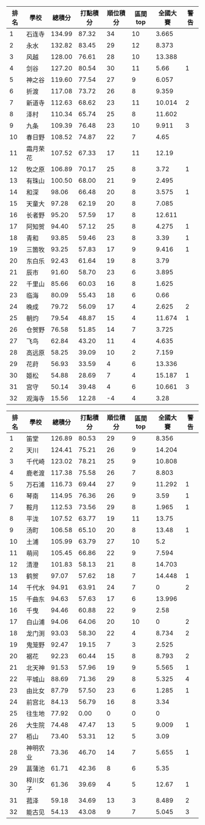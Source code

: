 排名|學校|總積分|打點積分|順位積分|區間top|全國大賽|警告
-|-|-|-|-|-|-|-
1|石连寺|134.99 |87.32 |34|10|3.665|
2|永水|132.82 |83.45 |29|12|8.373|
3|风越|128.00 |76.61 |28|10|13.388|
4|剑谷|127.20 |80.54 |30|11|5.66|1
5|神之谷|119.60 |77.54 |27|9|6.057|
6|折渡|117.08 |73.72 |26|8|9.359|
7|新道寺|112.63 |68.62 |23|11|10.014|2
8|泽村|110.34 |65.74 |25|8|11.602|
9|九条|109.39 |76.48 |23|10|9.911|3
10|春日野|108.52 |74.87 |22|7|4.65|
11|霜月荣花|107.52 |67.33 |17|11|12.19|
12|牧之原|106.89 |70.17 |25|8|3.72|1
13|有珠山|100.50 |68.00 |21|9|2.495|
14|和深|98.06 |66.48 |20|8|3.575|1
15|天童大|97.28 |62.19 |20|8|7.085|
16|长者野|95.20 |57.59 |17|8|12.611|
17|阿知贺|94.40 |57.12 |25|8|4.275|1
18|青和|93.85 |59.46 |23|8|3.39|1
19|三箇牧|93.25 |57.83 |17|9|9.416|1
20|东白乐|92.43 |61.64 |19|8|3.79|
21|辰市|91.60 |58.70 |23|6|3.895|
22|千里山|85.66 |60.03 |16|8|1.625|
23|临海|80.09 |55.43 |18|6|0.66|
24|晚成|79.72 |56.09 |17|4|2.625|2
25|朝灼|79.54 |48.87 |15|4|11.674|1
26|仓贺野|76.58 |51.85 |14|7|3.725|
27|飞鸟|62.84 |43.20 |11|4|4.635|
28|高远原|58.25 |39.09 |10|2|7.159|
29|花莳|56.93 |33.59 |4|6|13.336|
30|姬松|54.88 |28.69 |7|4|15.187|1
31|宫守|50.14 |39.48 |4|6|10.661|3
32|观海寺|15.56 |12.28 |-4|4|3.28|

排名|學校|總積分|打點積分|順位積分|區間top|全國大賽|警告
-|-|-|-|-|-|-|-
1|笛堂|126.89 |80.53 |29|9|8.356|
2|天川|124.41 |75.21 |26|9|14.204|
3|千代崎|123.02 |78.21 |25|9|10.808|
4|鹿老渡|117.38 |75.58 |26|7|8.803|
5|万石浦|116.73 |69.44 |27|9|11.292|1
6|琴南|114.95 |76.36 |26|9|3.59|1
7|鞍月|112.53 |73.56 |29|8|1.965|1
8|平泷|107.52 |63.77 |19|11|13.75|
9|汤町|106.58 |65.10 |20|8|13.48|1
10|土浦|105.99 |63.79 |27|10|5.2|
11|萌间|105.45 |66.86 |22|9|7.594|
12|清澄|101.83 |58.13 |21|8|14.703|
13|鹤贺|97.07 |57.62 |18|7|14.448|1
14|千代水|94.91 |63.91 |24|7|0|2
15|千曲东|94.63 |57.63 |17|6|13.996|
16|千曳|94.46 |60.88 |22|9|2.58|
17|白山浦|94.06 |64.06 |20|10|0|2
18|龙门渕|93.03 |58.30 |22|4|8.734|2
19|鬼笼野|92.47 |19.15 |7|3|2.525|
20|裾花|92.23 |60.44 |15|8|8.793|2
21|北天神|91.53 |57.96 |19|9|5.565|1
22|平城山|88.69 |71.36 |29|8|5.325|4
23|由比女|87.79 |57.50 |23|6|1.285|1
24|前宫北|84.13 |56.79 |16|8|3.34|
25|往生地|77.92 |0.00 |0|0|0|
26|大生院|74.48 |47.47 |13|5|9.009|1
27|栢山|73.40 |53.31 |12|5|3.09|
28|神明农业|73.36 |46.70 |14|7|5.655|1
29|菖蒲池|61.71 |42.36 |8|6|5.35|
30|梓川女子|61.36 |39.69 |4|5|12.67|1
31|菰泽|59.18 |34.69 |13|3|8.489|2
32|能古见|54.13 |43.08 |9|7|5.045|3
